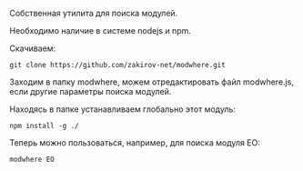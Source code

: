 Собственная утилита для поиска модулей.

Необходимо наличие в системе nodejs и npm.

Скачиваем:
```
git clone https://github.com/zakirov-net/modwhere.git
```
Заходим в папку modwhere, можем отредактировать файл modwhere.js, если другие параметры поиска модулей.

Находясь в папке устанавливаем глобально этот модуль:
```
npm install -g ./
```
Теперь можно пользоваться, например, для поиска модуля EO:
```
modwhere EO
```